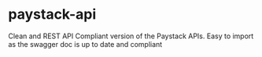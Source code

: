 # paystack-api
Clean and REST API Compliant version of the Paystack APIs. Easy to import as the swagger doc is up to date and compliant
